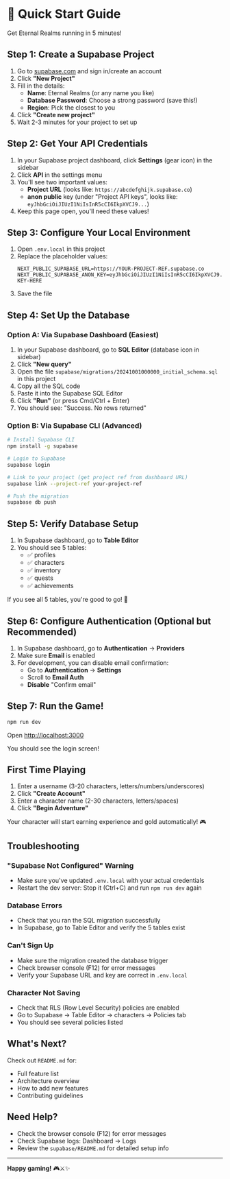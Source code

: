 # 🚀 Quick Start Guide

Get Eternal Realms running in 5 minutes!

## Step 1: Create a Supabase Project

1. Go to [supabase.com](https://supabase.com) and sign in/create an account
2. Click **"New Project"**
3. Fill in the details:
   - **Name**: Eternal Realms (or any name you like)
   - **Database Password**: Choose a strong password (save this!)
   - **Region**: Pick the closest to you
4. Click **"Create new project"**
5. Wait 2-3 minutes for your project to set up

## Step 2: Get Your API Credentials

1. In your Supabase project dashboard, click **Settings** (gear icon) in the sidebar
2. Click **API** in the settings menu
3. You'll see two important values:
   - **Project URL** (looks like: `https://abcdefghijk.supabase.co`)
   - **anon public** key (under "Project API keys", looks like: `eyJhbGciOiJIUzI1NiIsInR5cCI6IkpXVCJ9...`)
4. Keep this page open, you'll need these values!

## Step 3: Configure Your Local Environment

1. Open `.env.local` in this project
2. Replace the placeholder values:
   ```env
   NEXT_PUBLIC_SUPABASE_URL=https://YOUR-PROJECT-REF.supabase.co
   NEXT_PUBLIC_SUPABASE_ANON_KEY=eyJhbGciOiJIUzI1NiIsInR5cCI6IkpXVCJ9.YOUR-KEY-HERE
   ```
3. Save the file

## Step 4: Set Up the Database

### Option A: Via Supabase Dashboard (Easiest)

1. In your Supabase dashboard, go to **SQL Editor** (database icon in sidebar)
2. Click **"New query"**
3. Open the file `supabase/migrations/20241001000000_initial_schema.sql` in this project
4. Copy all the SQL code
5. Paste it into the Supabase SQL Editor
6. Click **"Run"** (or press Cmd/Ctrl + Enter)
7. You should see: "Success. No rows returned"

### Option B: Via Supabase CLI (Advanced)

```bash
# Install Supabase CLI
npm install -g supabase

# Login to Supabase
supabase login

# Link to your project (get project ref from dashboard URL)
supabase link --project-ref your-project-ref

# Push the migration
supabase db push
```

## Step 5: Verify Database Setup

1. In Supabase dashboard, go to **Table Editor**
2. You should see 5 tables:
   - ✅ profiles
   - ✅ characters
   - ✅ inventory
   - ✅ quests
   - ✅ achievements

If you see all 5 tables, you're good to go! 🎉

## Step 6: Configure Authentication (Optional but Recommended)

1. In Supabase dashboard, go to **Authentication** → **Providers**
2. Make sure **Email** is enabled
3. For development, you can disable email confirmation:
   - Go to **Authentication** → **Settings**
   - Scroll to **Email Auth**
   - **Disable** "Confirm email"

## Step 7: Run the Game!

```bash
npm run dev
```

Open [http://localhost:3000](http://localhost:3000)

You should see the login screen!

## First Time Playing

1. Enter a username (3-20 characters, letters/numbers/underscores)
2. Click **"Create Account"**
3. Enter a character name (2-30 characters, letters/spaces)
4. Click **"Begin Adventure"**

Your character will start earning experience and gold automatically! 🎮

## Troubleshooting

### "Supabase Not Configured" Warning
- Make sure you've updated `.env.local` with your actual credentials
- Restart the dev server: Stop it (Ctrl+C) and run `npm run dev` again

### Database Errors
- Check that you ran the SQL migration successfully
- In Supabase, go to Table Editor and verify the 5 tables exist

### Can't Sign Up
- Make sure the migration created the database trigger
- Check browser console (F12) for error messages
- Verify your Supabase URL and key are correct in `.env.local`

### Character Not Saving
- Check that RLS (Row Level Security) policies are enabled
- Go to Supabase → Table Editor → characters → Policies tab
- You should see several policies listed

## What's Next?

Check out `README.md` for:
- Full feature list
- Architecture overview
- How to add new features
- Contributing guidelines

## Need Help?

- Check the browser console (F12) for error messages
- Check Supabase logs: Dashboard → Logs
- Review the `supabase/README.md` for detailed setup info

---

**Happy gaming!** 🎮⚔️✨
